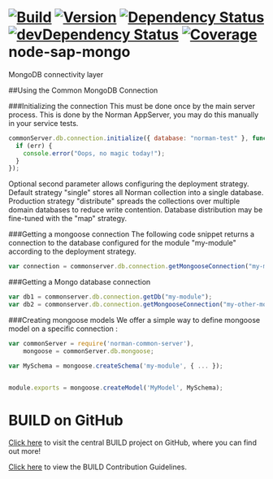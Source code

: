 [![Build](https://img.shields.io/travis/sapbuild/node-sap-mongo.svg?style=flat-square)](http://travis-ci.org/sapbuild/node-sap-mongo)
[![Version](https://img.shields.io/npm/v/node-sap-mongo.svg?style=flat-square)](https://npmjs.org/package/node-sap-mongo)
[![Dependency Status](https://david-dm.org/sapbuild/node-sap-mongo.svg)](https://david-dm.org/sapbuild/node-sap-mongo)
[![devDependency Status](https://david-dm.org/sapbuild/node-sap-mongo/dev-status.svg)](https://david-dm.org/sapbuild/node-sap-mongo#info=devDependencies)
[![Coverage](https://img.shields.io/coveralls/sapbuild/node-sap-mongo/master.svg?style=flat-square)](https://coveralls.io/r/sapbuild/node-sap-mongo?branch=master)
node-sap-mongo
==============

MongoDB connectivity layer

##Using the Common MongoDB Connection

###Initializing the connection 
This must be done once by the main server process. This is done by the Norman AppServer, you may do this manually in your service tests. 

```javascript
commonServer.db.connection.initialize({ database: "norman-test" }, function (err)  {
  if (err) {
    console.error("Oops, no magic today!");
  }
});
```

Optional second parameter allows configuring the deployment strategy. Default strategy "single" stores all Norman collection into a single database. Production strategy "distribute" spreads the collections over multiple domain databases to reduce write contention. Database distribution may be fine-tuned with the "map" strategy. 

###Getting a mongoose connection
The following code snippet returns a connection to the database configured for the module "my-module" according to the deployment strategy. 

```javascript
var connection = commonserver.db.connection.getMongooseConnection("my-module");
```

###Getting a Mongo database connection
```javascript
var db1 = commonserver.db.connection.getDb("my-module");
var db2 = commonserver.db.connection.getMongooseConnection("my-other-module").db;
```


###Creating mongoose models
We offer a simple way to define mongoose model on a specific connection :

```javascript
var commonServer = require('norman-common-server'),
    mongoose = commonServer.db.mongoose;

var MySchema = mongoose.createSchema('my-module', { ... });


module.exports = mongoose.createModel('MyModel', MySchema);

```


# BUILD on GitHub

[Click here](https://github.com/SAP/BUILD) to visit the central BUILD project on GitHub, where you can find out more!

[Click here](https://github.com/SAP/BUILD/blob/master/Contributing.md) to view the BUILD Contribution Guidelines. 

